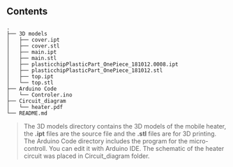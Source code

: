 ## Contents

```
.
├── 3D models
│   ├── cover.ipt
│   ├── cover.stl
│   ├── main.ipt
│   ├── main.stl
│   ├── plasticchipPlasticPart_OnePiece_181012.0008.ipt
│   ├── plasticchipPlasticPart_OnePiece_181012.stl
│   ├── top.ipt
│   └── top.stl
├── Arduino Code
│   └── Controler.ino
├── Circuit_diagram
│   └── heater.pdf
└── README.md
```

>The 3D models directory contains the 3D models of the mobile heater, the __.ipt__ files are the source file and the __.stl__ files are for 3D printing. The Arduino Code directory includes the program for the micro-controll. You can edit it with Arduino IDE. The schematic of the heater circuit was placed in Circuit_diagram folder.
